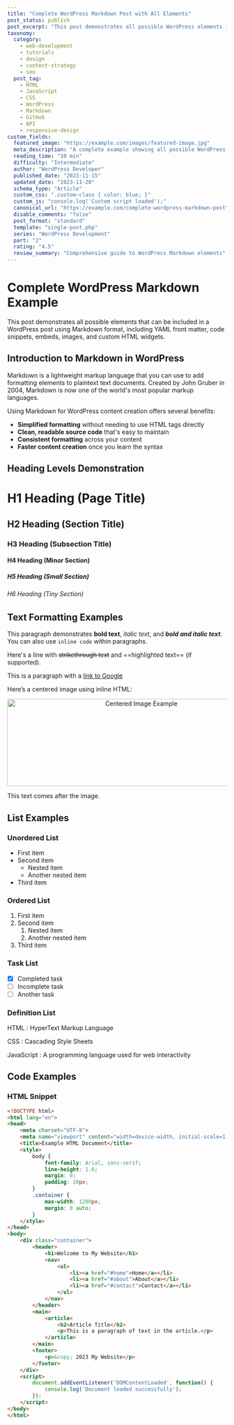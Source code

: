 ```yaml
---
title: "Complete WordPress Markdown Post with All Elements"
post_status: publish
post_excerpt: "This post demonstrates all possible WordPress elements including YAML front matter, code snippets, embeds, images, and custom HTML widgets."
taxonomy:
  category:
    - web-development
    - tutorials
    - design
    - content-strategy
    - seo
  post_tag:
    - HTML
    - JavaScript
    - CSS
    - WordPress
    - Markdown
    - GitHub
    - API
    - responsive-design
custom_fields:
  featured_image: "https://example.com/images/featured-image.jpg"
  meta_description: "A complete example showing all possible WordPress elements in Markdown format"
  reading_time: "10 min"
  difficulty: "Intermediate"
  author: "WordPress Developer"
  published_date: "2023-11-15"
  updated_date: "2023-11-20"
  schema_type: "Article"
  custom_css: ".custom-class { color: blue; }"
  custom_js: "console.log('Custom script loaded');"
  canonical_url: "https://example.com/complete-wordpress-markdown-post"
  disable_comments: "false"
  post_format: "standard"
  template: "single-post.php"
  series: "WordPress Development"
  part: "2"
  rating: "4.5"
  review_summary: "Comprehensive guide to WordPress Markdown elements"
---
```


# Complete WordPress Markdown Example

This post demonstrates all possible elements that can be included in a WordPress post using Markdown format, including YAML front matter, code snippets, embeds, images, and custom HTML widgets.

## Introduction to Markdown in WordPress

Markdown is a lightweight markup language that you can use to add formatting elements to plaintext text documents. Created by John Gruber in 2004, Markdown is now one of the world's most popular markup languages.

Using Markdown for WordPress content creation offers several benefits:

- **Simplified formatting** without needing to use HTML tags directly
- **Clean, readable source code** that's easy to maintain
- **Consistent formatting** across your content
- **Faster content creation** once you learn the syntax

## Heading Levels Demonstration

# H1 Heading (Page Title)

## H2 Heading (Section Title)

### H3 Heading (Subsection Title)

#### H4 Heading (Minor Section)

##### H5 Heading (Small Section)

###### H6 Heading (Tiny Section)

## Text Formatting Examples

This paragraph demonstrates **bold text**, *italic text*, and ***bold and italic text***. You can also use `inline code` within paragraphs.

Here's a line with ~~strikethrough text~~ and ==highlighted text== (if supported).

This is a paragraph with a [link to Google](https://www.google.com) 


Here’s a centered image using inline HTML:

<p align="center">
  <img src="https://s.w.org/style/images/about/WordPress-logotype-standard.png?text=Centered+Image" alt="Centered Image Example" width="600" height="200">
</p>

This text comes after the image.



## List Examples

### Unordered List

- First item
- Second item
  - Nested item
  - Another nested item
- Third item

### Ordered List

1. First item
2. Second item
   1. Nested item
   2. Another nested item
3. Third item

### Task List

- [x] Completed task
- [ ] Incomplete task
- [ ] Another task

### Definition List

HTML
: HyperText Markup Language

CSS
: Cascading Style Sheets

JavaScript
: A programming language used for web interactivity

## Code Examples

### HTML Snippet

```html
<!DOCTYPE html>
<html lang="en">
<head>
    <meta charset="UTF-8">
    <meta name="viewport" content="width=device-width, initial-scale=1.0">
    <title>Example HTML Document</title>
    <style>
        body {
            font-family: Arial, sans-serif;
            line-height: 1.6;
            margin: 0;
            padding: 20px;
        }
        .container {
            max-width: 1200px;
            margin: 0 auto;
        }
    </style>
</head>
<body>
    <div class="container">
        <header>
            <h1>Welcome to My Website</h1>
            <nav>
                <ul>
                    <li><a href="#home">Home</a></li>
                    <li><a href="#about">About</a></li>
                    <li><a href="#contact">Contact</a></li>
                </ul>
            </nav>
        </header>
        <main>
            <article>
                <h2>Article Title</h2>
                <p>This is a paragraph of text in the article.</p>
            </article>
        </main>
        <footer>
            <p>&copy; 2023 My Website</p>
        </footer>
    </div>
    <script>
        document.addEventListener('DOMContentLoaded', function() {
            console.log('Document loaded successfully');
        });
    </script>
</body>
</html>
